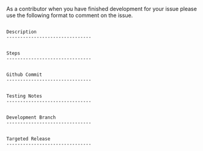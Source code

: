 As a contributor when you have finished development for your issue please use the following format to comment on the issue.


```

Description
-------------------------------


Steps
-------------------------------


Github Commit
-------------------------------


Testing Notes
-------------------------------


Development Branch
-------------------------------


Targeted Release
-------------------------------

```